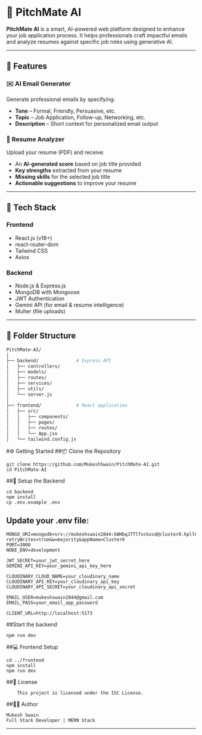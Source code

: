 # 🎯 PitchMate AI

**PitchMate AI** is a smart, AI-powered web platform designed to enhance your job application process. It helps professionals craft impactful emails and analyze resumes against specific job roles using generative AI.

---

## 🚀 Features

### ✉️ AI Email Generator
Generate professional emails by specifying:
- **Tone** – Formal, Friendly, Persuasive, etc.
- **Topic** – Job Application, Follow-up, Networking, etc.
- **Description** – Short context for personalized email output

### 📄 Resume Analyzer
Upload your resume (PDF) and receive:
- An **AI-generated score** based on job title provided
- **Key strengths** extracted from your resume
- **Missing skills** for the selected job title
- **Actionable suggestions** to improve your resume

---

## 🧰 Tech Stack

### Frontend
- React.js (v18+)
- react-router-dom
- Tailwind CSS
- Axios

### Backend
- Node.js & Express.js
- MongoDB with Mongoose
- JWT Authentication
- Gemini API (for email & resume intelligence)
- Multer (file uploads)

---

## 📁 Folder Structure

```bash
PitchMate-AI/
│
├── backend/              # Express API
│   ├── controllers/
│   ├── models/
│   ├── routes/
│   ├── services/
│   ├── utils/
│   └── server.js
│
├── frontend/             # React application
│   ├── src/
│   │   ├── components/
│   │   ├── pages/
│   │   ├── routes/
│   │   └── App.jsx
│   └── tailwind.config.js
```
#⚙️ Getting Started
##📦 Clone the Repository
```base
git clone https://github.com/MukeshSwain/PitchMate-AI.git
cd PitchMate-AI
```
##🔧 Setup the Backend
```base
cd backend
npm install
cp .env.example .env
```
## Update your .env file:
```base
MONGO_URI=mongodb+srv://mukeshswain2844:GWHbqJ7TlTvckxsd@cluster0.hpll6.mongodb.net/ptchmate_ai?retryWrites=true&w=majority&appName=Cluster0
PORT=3000
NODE_ENV=development

JWT_SECRET=your_jwt_secret_here
GEMINI_API_KEY=your_gemini_api_key_here

CLOUDINARY_CLOUD_NAME=your_cloudinary_name
CLOUDINARY_API_KEY=your_cloudinary_api_key
CLOUDINARY_API_SECRET=your_cloudinary_api_secret

EMAIL_USER=mukeshswain2844@gmail.com
EMAIL_PASS=your_email_app_password

CLIENT_URL=http://localhost:5173 

```
##Start the backend
```base
npm run dev
```

##💻 Frontend Setup
```base
cd ../frontend
npm install
npm run dev

```
##📄 License
```base
    This project is licensed under the ISC License.
```
##🙋‍♂️ Author
```base
Mukesh Swain
Full Stack Developer | MERN Stack 
```


---

